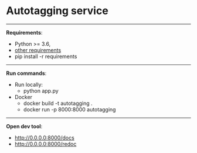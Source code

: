 # Autotagging service

---
**Requirements**: 
- Python >= 3.6, 
- [other requirements](./requirements.txt)
- pip install -r requirements
---
**Run commands**: 
- Run locally:
  - python app.py
- Docker
  - docker build -t autotagging .  
  - docker run -p 8000:8000 autotagging
---
**Open dev tool**: 
- http://0.0.0.0:8000/docs
- http://0.0.0.0:8000/redoc

